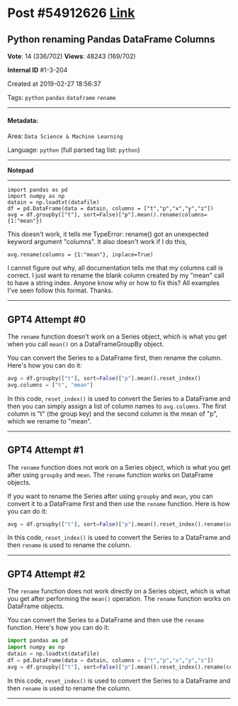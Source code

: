
# Post \#54912626 [Link](https://stackoverflow.com/questions/54912626/)

## Python renaming Pandas DataFrame Columns

**Vote**: 14 (336/702) **Views**: 48243 (169/702) 

**Internal ID** \#1-3-204

Created at 2019-02-27 18:56:37

Tags: `python` `pandas` `dataframe` `rename`

----------

#### Metadata:

Area: `Data Science & Machine Learning`

Language: `python` (full parsed tag list: `python`)

----------

**Notepad**


----------

```
import pandas as pd
import numpy as np
datain = np.loadtxt(datafile)
df = pd.DataFrame(data = datain, columns = ["t","p","x","y","z"])
avg = df.groupby(["t"], sort=False)["p"].mean().rename(columns={1:"mean"})
```


This doesn't work, it tells me TypeError: rename() got an unexpected keyword argument "columns". It also doesn't work if I do this,

```
avg.rename(columns = {1:"mean"}, inplace=True)
```


I cannot figure out why, all documentation tells me that my columns call is correct. I just want to rename the blank column created by my "mean" call to have a string index. Anyone know why or how to fix this? All examples I've seen follow this format. Thanks.


----------
        
## GPT4 Attempt \#0

The `rename` function doesn't work on a Series object, which is what you get when you call `mean()` on a DataFrameGroupBy object. 

You can convert the Series to a DataFrame first, then rename the column. Here's how you can do it:

```python
avg = df.groupby(["t"], sort=False)["p"].mean().reset_index()
avg.columns = ["t", "mean"]
```

In this code, `reset_index()` is used to convert the Series to a DataFrame and then you can simply assign a list of column names to `avg.columns`. The first column is "t" (the group key) and the second column is the mean of "p", which we rename to "mean".

--------

## GPT4 Attempt \#1

The `rename` function does not work on a Series object, which is what you get after using `groupby` and `mean`. The `rename` function works on DataFrame objects. 

If you want to rename the Series after using `groupby` and `mean`, you can convert it to a DataFrame first and then use the `rename` function. Here is how you can do it:

```python
avg = df.groupby(["t"], sort=False)["p"].mean().reset_index().rename(columns={"p":"mean"})
```

In this code, `reset_index()` is used to convert the Series to a DataFrame and then `rename` is used to rename the column.

--------

## GPT4 Attempt \#2

The `rename` function does not work directly on a Series object, which is what you get after performing the `mean()` operation. The `rename` function works on DataFrame objects. 

You can convert the Series to a DataFrame and then use the `rename` function. Here's how you can do it:

```python
import pandas as pd
import numpy as np
datain = np.loadtxt(datafile)
df = pd.DataFrame(data = datain, columns = ["t","p","x","y","z"])
avg = df.groupby(["t"], sort=False)["p"].mean().reset_index().rename(columns={"p":"mean"})
```

In this code, `reset_index()` is used to convert the Series to a DataFrame and then `rename` is used to rename the column.

--------
